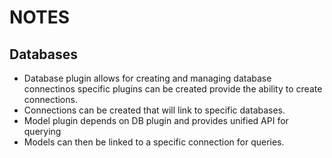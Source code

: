 # NOTES

## Databases

- Database plugin allows for creating and managing database connectinos specific
  plugins can be created provide the ability to create connections.
- Connections can be created that will link to specific databases.
- Model plugin depends on DB plugin and provides unified API for querying
- Models can then be linked to a specific connection for queries.
